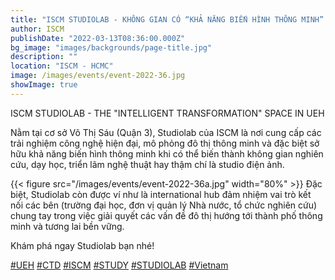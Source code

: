 ```yaml
---
title: "ISCM STUDIOLAB - KHÔNG GIAN CÓ “KHẢ NĂNG BIẾN HÌNH THÔNG MINH” DUY NHẤT TẠI UEH"
author: ISCM
publishDate: "2022-03-13T08:36:00.000Z"
bg_image: "images/backgrounds/page-title.jpg"
description: "" 
location: "ISCM - HCMC"
image: /images/events/event-2022-36.jpg
showImage: true
---
```

ISCM STUDIOLAB - THE "INTELLIGENT TRANSFORMATION" SPACE IN UEH

Nằm tại cơ sở Võ Thị Sáu (Quận 3), Studiolab của ISCM là nơi cung cấp các trải nghiệm công nghệ hiện đại, mô phỏng đô thị thông minh và đặc biệt sở hữu khả năng biến hình thông minh khi có thể biến thành không gian nghiên cứu, dạy học, triển lãm nghệ thuật hay thậm chí là studio điện ảnh.



{{< figure src="/images/events/event-2022-36a.jpg" width="80%" >}}
Đặc biệt, Studiolab còn được ví như là international hub đảm nhiệm vai trò kết nối các bên (trường đại học, đơn vị quản lý Nhà nước, tổ chức nghiên cứu) chung tay trong việc giải quyết các vấn đề đô thị hướng tới thành phố thông minh và tương lai bền vững.

Khám phá ngay Studiolab bạn nhé!

[#UEH](https://www.facebook.com/hashtag/ueh?__eep__=6&__cft__[0]=AZXSr6m39MSZYBP_Xj3IqhZwg3LxfSikOv1uVUbxKh6A1qw56WG3geqa94muDmJ0kw3u48T_QLyefefDiDjazilsxnVEZxUogMUEGn8va_rM5XQQrhvcPkorDoVtvVRtdTo&__tn__=*NK-R) [#CTD](https://www.facebook.com/hashtag/ctd?__eep__=6&__cft__[0]=AZXSr6m39MSZYBP_Xj3IqhZwg3LxfSikOv1uVUbxKh6A1qw56WG3geqa94muDmJ0kw3u48T_QLyefefDiDjazilsxnVEZxUogMUEGn8va_rM5XQQrhvcPkorDoVtvVRtdTo&__tn__=*NK-R) [#ISCM](https://www.facebook.com/hashtag/iscm?__eep__=6&__cft__[0]=AZXSr6m39MSZYBP_Xj3IqhZwg3LxfSikOv1uVUbxKh6A1qw56WG3geqa94muDmJ0kw3u48T_QLyefefDiDjazilsxnVEZxUogMUEGn8va_rM5XQQrhvcPkorDoVtvVRtdTo&__tn__=*NK-R) [#STUDY](https://www.facebook.com/hashtag/study?__eep__=6&__cft__[0]=AZXSr6m39MSZYBP_Xj3IqhZwg3LxfSikOv1uVUbxKh6A1qw56WG3geqa94muDmJ0kw3u48T_QLyefefDiDjazilsxnVEZxUogMUEGn8va_rM5XQQrhvcPkorDoVtvVRtdTo&__tn__=*NK-R) [#STUDIOLAB](https://www.facebook.com/hashtag/studiolab?__eep__=6&__cft__[0]=AZXSr6m39MSZYBP_Xj3IqhZwg3LxfSikOv1uVUbxKh6A1qw56WG3geqa94muDmJ0kw3u48T_QLyefefDiDjazilsxnVEZxUogMUEGn8va_rM5XQQrhvcPkorDoVtvVRtdTo&__tn__=*NK-R) [#Vietnam](https://www.facebook.com/hashtag/vietnam?__eep__=6&__cft__[0]=AZXSr6m39MSZYBP_Xj3IqhZwg3LxfSikOv1uVUbxKh6A1qw56WG3geqa94muDmJ0kw3u48T_QLyefefDiDjazilsxnVEZxUogMUEGn8va_rM5XQQrhvcPkorDoVtvVRtdTo&__tn__=*NK-R)